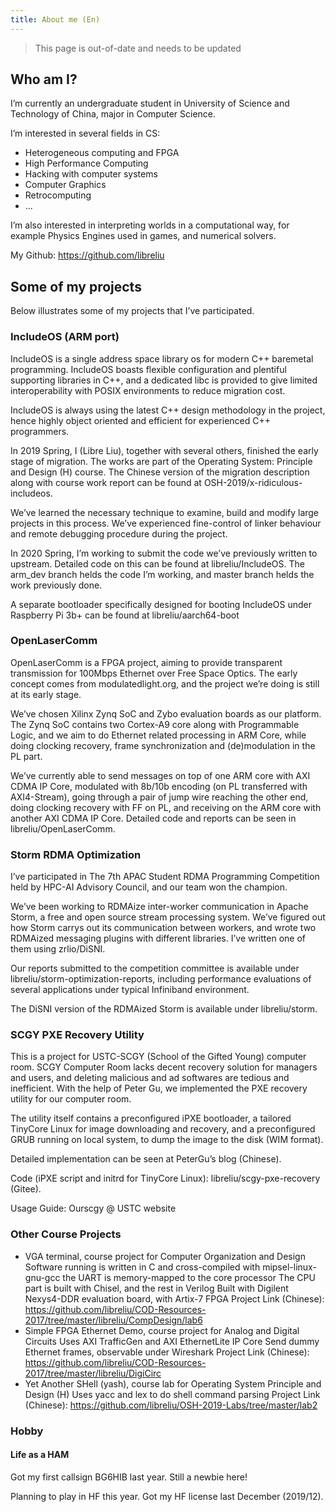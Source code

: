 ```yaml
---
title: About me (En)
---
```


> This page is out-of-date and needs to be updated

## Who am I?
I’m currently an undergraduate student in University of Science and Technology of China, major in Computer Science.

I’m interested in several fields in CS:

- Heterogeneous computing and FPGA
- High Performance Computing
- Hacking with computer systems
- Computer Graphics
- Retrocomputing
- ...

I’m also interested in interpreting worlds in a computational way, for example Physics Engines used in games, and numerical solvers.

My Github: https://github.com/libreliu

## Some of my projects
Below illustrates some of my projects that I’ve participated.

### IncludeOS (ARM port)
IncludeOS is a single address space library os for modern C++ baremetal programming. IncludeOS boasts flexible configuration and plentiful supporting libraries in C++, and a dedicated libc is provided to give limited interoperability with POSIX environments to reduce migration cost.

IncludeOS is always using the latest C++ design methodology in the project, hence highly object oriented and efficient for experienced C++ programmers.

In 2019 Spring, I (Libre Liu), together with several others, finished the early stage of migration. The works are part of the Operating System: Principle and Design (H) course. The Chinese version of the migration description along with course work report can be found at OSH-2019/x-ridiculous-includeos.

We’ve learned the necessary technique to examine, build and modify large projects in this process. We’ve experienced fine-control of linker behaviour and remote debugging procedure during the project.

In 2020 Spring, I’m working to submit the code we’ve previously written to upstream. Detailed code on this can be found at libreliu/IncludeOS. The arm_dev branch helds the code I’m working, and master branch helds the work previously done.

A separate bootloader specifically designed for booting IncludeOS under Raspberry Pi 3b+ can be found at libreliu/aarch64-boot

### OpenLaserComm
OpenLaserComm is a FPGA project, aiming to provide transparent transmission for 100Mbps Ethernet over Free Space Optics. The early concept comes from modulatedlight.org, and the project we’re doing is still at its early stage.

We’ve chosen Xilinx Zynq SoC and Zybo evaluation boards as our platform. The Zynq SoC contains two Cortex-A9 core along with Programmable Logic, and we aim to do Ethernet related processing in ARM Core, while doing clocking recovery, frame synchronization and (de)modulation in the PL part.

We’ve currently able to send messages on top of one ARM core with AXI CDMA IP Core, modulated with 8b/10b encoding (on PL transferred with AXI4-Stream), going through a pair of jump wire reaching the other end, doing clocking recovery with FF on PL, and receiving on the ARM core with another AXI CDMA IP Core. Detailed code and reports can be seen in libreliu/OpenLaserComm.

### Storm RDMA Optimization
I’ve participated in The 7th APAC Student RDMA Programming Competition held by HPC-AI Advisory Council, and our team won the champion.

We’ve been working to RDMAize inter-worker communication in Apache Storm, a free and open source stream processing system. We’ve figured out how Storm carrys out its communication between workers, and wrote two RDMAized messaging plugins with different libraries. I’ve written one of them using zrlio/DiSNI.

Our reports submitted to the competition committee is available under libreliu/storm-optimization-reports, including performance evaluations of several applications under typical Infiniband environment.

The DiSNI version of the RDMAized Storm is available under libreliu/storm.

### SCGY PXE Recovery Utility
<!-- Startup Splash of the tailored TinyCore Linux -->

This is a project for USTC-SCGY (School of the Gifted Young) computer room. SCGY Computer Room lacks decent recovery solution for managers and users, and deleting malicious and ad softwares are tedious and inefficient. With the help of Peter Gu, we implemented the PXE recovery utility for our computer room.

The utility itself contains a preconfigured iPXE bootloader, a tailored TinyCore Linux for image downloading and recovery, and a preconfigured GRUB running on local system, to dump the image to the disk (WIM format).

Detailed implementation can be seen at PeterGu’s blog (Chinese).

Code (iPXE script and initrd for TinyCore Linux): libreliu/scgy-pxe-recovery (Gitee).

Usage Guide: Ourscgy @ USTC website

### Other Course Projects
- VGA terminal, course project for Computer Organization and Design
  Software running is written in C and cross-compiled with mipsel-linux-gnu-gcc
  the UART is memory-mapped to the core processor
  The CPU part is built with Chisel, and the rest in Verilog
  Built with Digilent Nexys4-DDR evaluation board, with Artix-7 FPGA
  Project Link (Chinese): https://github.com/libreliu/COD-Resources-2017/tree/master/libreliu/CompDesign/lab6
- Simple FPGA Ethernet Demo, course project for Analog and Digital Circuits
  Uses AXI TrafficGen and AXI EthernetLite IP Core
  Send dummy Ethernet frames, observable under Wireshark
  Project Link (Chinese): https://github.com/libreliu/COD-Resources-2017/tree/master/libreliu/DigiCirc
- Yet Another SHell (yash), course lab for Operating System Principle and Design (H)
  Uses yacc and lex to do shell command parsing
  Project Link (Chinese): https://github.com/libreliu/OSH-2019-Labs/tree/master/lab2

### Hobby

#### Life as a HAM
Got my first callsign BG6HIB last year. Still a newbie here!

Planning to play in HF this year. Got my HF license last December (2019/12).